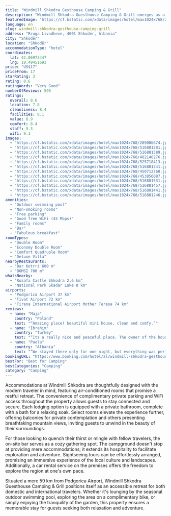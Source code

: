 ```yaml
---
title: "Windmill Shkodra Gesthouse Camping & Grill"
description: "Windmill Shkodra Guesthouse Camping & Grill emerges as a serene oasis for travelers seeking a blend of comfort and adventure, located approximately 49 km from the bustling Port of Bar."
featuredImage: "https://cf.bstatic.com/xdata/images/hotel/max1024x768/289086674.jpg?k=89f936942a6d6f62cba6574e72a846b31e146ba1239bb3d8dcb2bab716a900f5&o=&hp=1"
language: en
slug: windmill-shkodra-gesthouse-camping-grill
address: "Rruga Livadheve, 4001 Shkodër, Albania"
city: "Shkodër"
location: "Shkodër"
accommodationType: "hotel"
coordinates:
  lat: 42.06973447
  lng: 19.49451693
price: "US$17"
priceFrom: 17
starRating: 3
rating: 8.6
ratingWords: "Very Good"
numberOfReviews: 598
ratings:
  overall: 8.6
  location: 7.8
  cleanliness: 8.4
  facilities: 8.1
  value: 8.9
  comfort: 8.4
  staff: 9.3
  wifi: 9.1
images:
  - "https://cf.bstatic.com/xdata/images/hotel/max1024x768/289086674.jpg?k=89f936942a6d6f62cba6574e72a846b31e146ba1239bb3d8dcb2bab716a900f5&o=&hp=1"
  - "https://cf.bstatic.com/xdata/images/hotel/max1024x768/516881281.jpg?k=ebb437633b6978e5164c3ab627c7527124f9fffca14620f2f51624f5c8fbda7c&o=&hp=1"
  - "https://cf.bstatic.com/xdata/images/hotel/max1024x768/516881389.jpg?k=ba17950310189a047b70b3a69d0cf108e966bcbf527ece36026a5dd25590a320&o=&hp=1"
  - "https://cf.bstatic.com/xdata/images/hotel/max1024x768/482140276.jpg?k=adc8d606591c10e7cbf570e4018999b4e9a732fa6d41d9583b64757bd4d95da4&o=&hp=1"
  - "https://cf.bstatic.com/xdata/images/hotel/max1024x768/525718413.jpg?k=069ec0070f51ee901075adbcfe5c8b788741913a3a0225f40d5c3899110f8154&o=&hp=1"
  - "https://cf.bstatic.com/xdata/images/hotel/max1024x768/516881341.jpg?k=44e4c1613f7875367e7d2e527bb222451cbe0b34ede9f9e299a76879a0674ee0&o=&hp=1"
  - "https://cf.bstatic.com/xdata/images/hotel/max1024x768/450712768.jpg?k=57f1846be99feb5469692889429ef85606ea40210400638a4e46e32790a0a1d4&o=&hp=1"
  - "https://cf.bstatic.com/xdata/images/hotel/max1024x768/453856087.jpg?k=72366938eb3d3b1d28efa814cd12e99a8204b6bf03b3f8ce92b2e5a380153a24&o=&hp=1"
  - "https://cf.bstatic.com/xdata/images/hotel/max1024x768/516881531.jpg?k=569a5bd8925009edeb6d8f0d1e472adcb925f54f7334fec65b081134e720b5a3&o=&hp=1"
  - "https://cf.bstatic.com/xdata/images/hotel/max1024x768/516881457.jpg?k=3f12c908899b1894f7f8e129f8cba6ed5fb6a08d02c2bac809ff5c503857631c&o=&hp=1"
  - "https://cf.bstatic.com/xdata/images/hotel/max1024x768/516881441.jpg?k=e9389c8f6dd0cc45913502e6133686f24b71d5d8cd114f53f98c75331b761427&o=&hp=1"
  - "https://cf.bstatic.com/xdata/images/hotel/max1024x768/516881246.jpg?k=dfc5d57efbd5ffe5aa88004f4ebe318a4a125507ecccbe38a990dc72f3c8587c&o=&hp=1"
amenities:
  - "Outdoor swimming pool"
  - "Non-smoking rooms"
  - "Free parking"
  - "Good free WiFi (45 Mbps)"
  - "Family rooms"
  - "Bar"
  - "Fabulous breakfast"
roomTypes:
  - "Double Room"
  - "Economy Double Room"
  - "Comfort Quadruple Room"
  - "Deluxe Villa"
nearbyRestaurants:
  - "Bar Kotrri 600 m"
  - "BOMSI 700 m"
whatsNearby:
  - "Rozafa Castle Shkodra 2.6 km"
  - "National Park Skadar Lake 8 km"
airports:
  - "Podgorica Airport 37 km"
  - "Tivat Airport 72 km"
  - "Tirana International Airport Mother Teresa 74 km"
reviews:
  - name: "Maja"
    country: "Poland"
    text: "“Amazing place! beautiful mini house, clean and comfy.”"
  - name: "İbrahim"
    country: "Turkey"
    text: "“Its a really nice and peaceful place. The owner of the house was really nice. There was good heater and internet.”"
  - name: "Paola"
    country: "Albania"
    text: "“We stayed there only for one night, but everything was perfect. The owner and the staff where incredibly nice!”"
bookingURL: "https://www.booking.com/hotel/al/windmill-shkodra-gesthouse-camping-amp-grill.en-gb.html?aid=8035640"
bestFor: "Best for Camping"
bestCategories: "Camping"
category: "Camping"
---
```


Accommodations at Windmill Shkodra are thoughtfully designed with the modern traveler in mind, featuring air-conditioned rooms that promise a restful retreat. The convenience of complimentary private parking and WiFi access throughout the property allows guests to stay connected and secure. Each lodging option is equipped with a private bathroom, complete with a bath for a relaxing soak. Select rooms elevate the experience further, offering balconies for private contemplation and others presenting breathtaking mountain views, inviting guests to unwind in the beauty of their surroundings.

For those looking to quench their thirst or mingle with fellow travelers, the on-site bar serves as a cozy gathering spot. The campground doesn't stop at providing mere accommodations; it extends its hospitality to facilitate exploration and adventure. Sightseeing tours can be effortlessly arranged, promising an immersive experience of the local culture and landscapes. Additionally, a car rental service on the premises offers the freedom to explore the region at one's own pace.

Situated a mere 59 km from Podgorica Airport, Windmill Shkodra Guesthouse Camping & Grill positions itself as an accessible retreat for both domestic and international travelers. Whether it's lounging by the seasonal outdoor swimming pool, exploring the area on a complimentary bike, or simply enjoying the tranquility of the garden, this property ensures a memorable stay for guests seeking both relaxation and adventure.